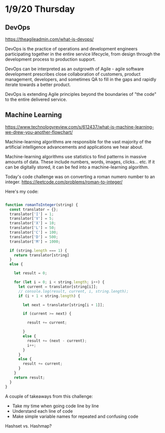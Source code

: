 # 1/9/20 Thursday 

## DevOps
https://theagileadmin.com/what-is-devops/

DevOps is the practice of operations and development engineers participating together in the entire service lifecycle, from design through the development process to production support. 

DevOps can be interpreted as an outgrowth of Agile - agile software development prescribes close collaboration of customers, product management, developers, and sometimes QA to fill in the gaps and rapidly iterate towards a better product. 

DevOps is extending Agile principles beyond the boundaries of "the code" to the entire delivered service. 

## Machine Learning 
https://www.technologyreview.com/s/612437/what-is-machine-learning-we-drew-you-another-flowchart/

Machine-learning algorithms are responsible for the vast majority of the artificial intelligence advancements and applications we hear about. 

Machine-learning algorithms use statistics to find patterns in massive amounts of data. These include numbers, words, images, clicks... etc. If it can be digitally stored, it can be fed into a machine-learning algorithm. 


Today's code challenge was on converting a roman numero number to an integer. 
https://leetcode.com/problems/roman-to-integer/

Here's my code: 
```js

function romanToInteger(string) {
  const translator = {};
  translator['I'] = 1;
  translator['V'] = 5;
  translator['X'] = 10;
  translator['L'] = 50;
  translator['C'] = 100;
  translator['D'] = 500;
  translator['M'] = 1000;

  if (string.length === 1) {
    return translator[string]
  }
  else {

    let result = 0;

    for (let i = 0; i < string.length; i++) {
      let current = translator[string[i]];
      // console.log(result, current, i, string.length);
      if (i + 1 < string.length) {

        let next = translator[string[i + 1]];

        if (current >= next) {

          result += current;

        }
        else {
          result += (next - current);
          i++;
        }
      }
      else {
        result += current;
      }
    }
    return result;
  }
}

```

A couple of takeaways from this challenge:
- Take my time when going code line by line
- Understand each line of code
- Make simple variable names for repeated and confusing code 

Hashset vs. Hashmap?
